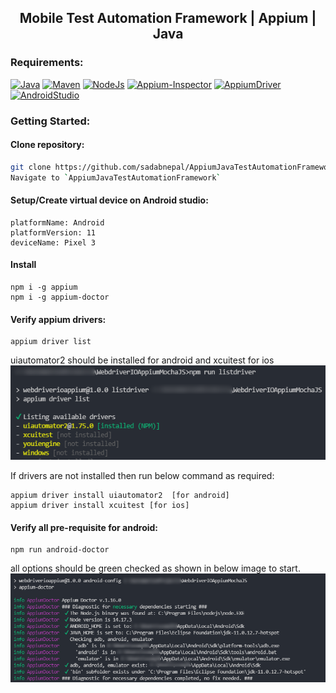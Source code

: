 <h2 align="center"> Mobile Test Automation Framework | Appium | Java</h2>


### Requirements:
[![Java](https://img.shields.io/badge/-JDK-%23007396?logo=java&logoColor=black&)](https://www.oracle.com/java/technologies/downloads/)
[![Maven](https://img.shields.io/badge/-Apache%20Maven-black?logo=Apache%20Maven&logoColor=C71A36)](https://maven.apache.org/download.cgi)
[![NodeJs](https://img.shields.io/badge/-NodeJS-%23339933?logo=npm)](https://nodejs.org/en/download/)
[![Appium-Inspector](https://img.shields.io/badge/-Appium%20Inspector-662d91?logo=appium&logoColor=black)](https://github.com/appium/appium-inspector/releases)
[![AppiumDriver](https://img.shields.io/badge/-Appium%20Driver-662d91?logo=Appium&logoColor=white)](https://appiumpro.com/editions/122-installing-appium-20-and-the-driver-and-plugins-cli)
[![AndroidStudio](https://img.shields.io/badge/-Android%20Studio-3DDC84?logo=android-studio&logoColor=white)](https://developer.android.com/studio)

### Getting Started:

#### Clone repository:
```bash
git clone https://github.com/sadabnepal/AppiumJavaTestAutomationFramework.git
Navigate to `AppiumJavaTestAutomationFramework`
```
#### Setup/Create virtual device on Android studio:
```
platformName: Android
platformVersion: 11
deviceName: Pixel 3
```
#### Install
```
npm i -g appium
npm i -g appium-doctor
```
#### Verify appium drivers:
```
appium driver list
```
uiautomator2 should be installed for android and xcuitest for ios<br/>
![appium_driver_list.png](sample/appium_driver_list.png)

If drivers are not installed then run below command as required:
```
appium driver install uiautomator2  [for android]
appium driver install xcuitest [for ios]
```

#### Verify all pre-requisite for android:
```
npm run android-doctor
```
all options should be green checked as shown in below image to start.
![android_config.png](sample/android_config.png)
